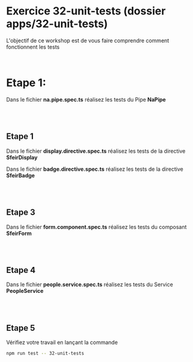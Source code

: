 # Exercice 32-unit-tests (dossier apps/32-unit-tests)

L'objectif de ce workshop est de vous faire comprendre comment fonctionnent les tests

<br>

# Etape 1:

Dans le fichier **na.pipe.spec.ts** réalisez les tests du Pipe **NaPipe**

<br><br>

## Etape 1

Dans le fichier **display.directive.spec.ts** réalisez les tests de la directive **SfeirDisplay**

Dans le fichier **badge.directive.spec.ts** réalisez les tests de la directive **SfeirBadge**

<br><br>

## Etape 3

Dans le fichier **form.component.spec.ts** réalisez les tests du composant **SfeirForm**

<br><br>

## Etape 4

Dans le fichier **people.service.spec.ts** réalisez les tests du Service **PeopleService**

<br><br>

## Etape 5

Vérifiez votre travail en lançant la commande

```bash
npm run test -- 32-unit-tests
```
